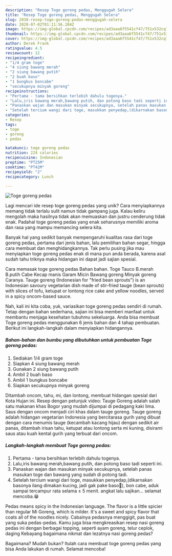 ```yaml
---
description: "Resep Toge goreng pedas, Menggugah Selera"
title: "Resep Toge goreng pedas, Menggugah Selera"
slug: 2038-resep-toge-goreng-pedas-menggugah-selera
date: 2020-07-02T01:11:56.204Z
image: https://img-global.cpcdn.com/recipes/ad3aaa6f5541cf47/751x532cq70/toge-goreng-pedas-foto-resep-utama.jpg
thumbnail: https://img-global.cpcdn.com/recipes/ad3aaa6f5541cf47/751x532cq70/toge-goreng-pedas-foto-resep-utama.jpg
cover: https://img-global.cpcdn.com/recipes/ad3aaa6f5541cf47/751x532cq70/toge-goreng-pedas-foto-resep-utama.jpg
author: Derek Frank
ratingvalue: 4.5
reviewcount: 12
recipeingredient:
- "1/4 gram toge"
- "4 siung bawang merah"
- "2 siung bawang putih"
- "2 buah baso"
- "1 bungkus boncabe"
- "secukupnya minyak goreng"
recipeinstructions:
- "Pertama - tama bersihkan terlebih dahulu togenya."
- "Lalu,iris bawang merah,bawang putih, dan potong baso tadi seperti ini."
- "Panaskan wajan dan masukan minyak secukupnya, setelah panas masukan toge dan bawang yang sudah di potong tadi."
- "Setelah tercium wangi dari toge, masukkan penyedap,(dikarnakan basonya ilang dimakan kucing, jadi gak pake baso🙁), bon cabe, aduk sampai tercampur rata selama ± 5 menit. angkat lalu sajikan... selamat mencoba.😁"
categories:
- Resep
tags:
- toge
- goreng
- pedas

katakunci: toge goreng pedas 
nutrition: 224 calories
recipecuisine: Indonesian
preptime: "PT25M"
cooktime: "PT42M"
recipeyield: "2"
recipecategory: Lunch

---
```



![Toge goreng pedas](https://img-global.cpcdn.com/recipes/ad3aaa6f5541cf47/751x532cq70/toge-goreng-pedas-foto-resep-utama.jpg)

Lagi mencari ide resep toge goreng pedas yang unik? Cara menyiapkannya memang tidak terlalu sulit namun tidak gampang juga. Kalau keliru mengolah maka hasilnya tidak akan memuaskan dan justru cenderung tidak enak. Padahal toge goreng pedas yang enak seharusnya memiliki aroma dan rasa yang mampu memancing selera kita.

Banyak hal yang sedikit banyak mempengaruhi kualitas rasa dari toge goreng pedas, pertama dari jenis bahan, lalu pemilihan bahan segar, hingga cara membuat dan menghidangkannya. Tak perlu pusing jika mau menyiapkan toge goreng pedas enak di mana pun anda berada, karena asal sudah tahu triknya maka hidangan ini dapat jadi sajian spesial.

Cara memasak toge goreng pedas Bahan bahan. Toge Tauco B.merah B.putih Cabe Kecap manis Garam Micin Bawang goreng Minyak goreng Caranya. Tauge goreng (Indonesian for &#34;fried bean sprouts&#34;) is an Indonesian savoury vegetarian dish made of stir-fried tauge (bean sprouts) with slices of tofu, ketupat or lontong rice cake and yellow noodles, served in a spicy oncom-based sauce.


Nah, kali ini kita coba, yuk, variasikan toge goreng pedas sendiri di rumah. Tetap dengan bahan sederhana, sajian ini bisa memberi manfaat untuk membantu menjaga kesehatan tubuhmu sekeluarga. Anda bisa membuat Toge goreng pedas menggunakan 6 jenis bahan dan 4 tahap pembuatan. Berikut ini langkah-langkah dalam menyiapkan hidangannya.

<!--inarticleads1-->

##### Bahan-bahan dan bumbu yang dibutuhkan untuk pembuatan Toge goreng pedas:

1. Sediakan 1/4 gram toge
1. Siapkan 4 siung bawang merah
1. Gunakan 2 siung bawang putih
1. Ambil 2 buah baso
1. Ambil 1 bungkus boncabe
1. Siapkan secukupnya minyak goreng


Ditambah oncom, tahu, mi, dan lontong, membuat hidangan spesial dari Kota Hujan ini. Resep dengan petunjuk video: Tauge Goreng adalah salah satu makanan khas Bogor yang mudah dijumpai di pedagang kaki lima. Saus dengan oncom menjadi ciri khas dalam tauge goreng. Tauge goreng adalah hidangan vegetarian Indonesia yang bercitarasa gurih yang dibuat dengan cara menumis tauge (kecambah kacang hijau) dengan sedikit air panas, ditambah irisan tahu, ketupat atau lontong serta mi kuning, disirami saus atau kuah kental gurih yang terbuat dari oncom. 

<!--inarticleads2-->

##### Langkah-langkah membuat Toge goreng pedas:

1. Pertama - tama bersihkan terlebih dahulu togenya.
1. Lalu,iris bawang merah,bawang putih, dan potong baso tadi seperti ini.
1. Panaskan wajan dan masukan minyak secukupnya, setelah panas masukan toge dan bawang yang sudah di potong tadi.
1. Setelah tercium wangi dari toge, masukkan penyedap,(dikarnakan basonya ilang dimakan kucing, jadi gak pake baso🙁), bon cabe, aduk sampai tercampur rata selama ± 5 menit. angkat lalu sajikan... selamat mencoba.😁


Pedas means spicy in the Indonesian language. The flavor is a little spicier than regular Mi Goreng, which is milder. It&#39;s a sweet and spicy flavor that coats all of the noodles nicely. Cabainya pedasnya menggigit, pas buat yang suka pedas-pedas. Kamu juga bisa mengkreasikan resep nasi goreng pedas ini dengan berbagai topping, seperti ayam goreng, telur ceplok, daging Kebayang bagaimana nikmat dan lezatnya nasi goreng pedas? 

Bagaimana? Mudah bukan? Itulah cara membuat toge goreng pedas yang bisa Anda lakukan di rumah. Selamat mencoba!
